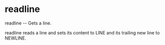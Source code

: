 # readline
readline -- Gets a line.

readline reads a line and sets its content to LINE and its trailing new line
to NEWLINE.
